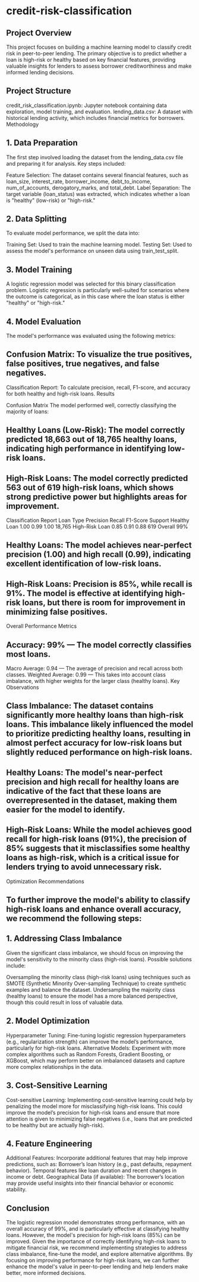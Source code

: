 # credit-risk-classification
## Project Overview

This project focuses on building a machine learning model to classify credit risk in peer-to-peer lending. The primary objective is to predict whether a loan is high-risk or healthy based on key financial features, providing valuable insights for lenders to assess borrower creditworthiness and make informed lending decisions.

## Project Structure

credit_risk_classification.ipynb:
Jupyter notebook containing data exploration, model training, and evaluation.
lending_data.csv:
A dataset with historical lending activity, which includes financial metrics for borrowers.
Methodology

## 1. Data Preparation
The first step involved loading the dataset from the lending_data.csv file and preparing it for analysis. Key steps included:

Feature Selection: The dataset contains several financial features, such as loan_size, interest_rate, borrower_income, debt_to_income, num_of_accounts, derogatory_marks, and total_debt.
Label Separation: The target variable (loan_status) was extracted, which indicates whether a loan is "healthy" (low-risk) or "high-risk."

## 2. Data Splitting
To evaluate model performance, we split the data into:

Training Set: Used to train the machine learning model.
Testing Set: Used to assess the model's performance on unseen data using train_test_split.

## 3. Model Training
A logistic regression model was selected for this binary classification problem. Logistic regression is particularly well-suited for scenarios where the outcome is categorical, as in this case where the loan status is either "healthy" or "high-risk."

## 4. Model Evaluation
The model's performance was evaluated using the following metrics:

## Confusion Matrix: To visualize the true positives, false positives, true negatives, and false negatives.
Classification Report: To calculate precision, recall, F1-score, and accuracy for both healthy and high-risk loans.
Results

Confusion Matrix
The model performed well, correctly classifying the majority of loans:

## Healthy Loans (Low-Risk): The model correctly predicted 18,663 out of 18,765 healthy loans, indicating high performance in identifying low-risk loans.
## High-Risk Loans: The model correctly predicted 563 out of 619 high-risk loans, which shows strong predictive power but highlights areas for improvement.
Classification Report
Loan Type	Precision	Recall	F1-Score	Support
Healthy Loan	1.00	0.99	1.00	18,765
High-Risk Loan	0.85	0.91	0.88	619
Overall	99%			
## Healthy Loans: The model achieves near-perfect precision (1.00) and high recall (0.99), indicating excellent identification of low-risk loans.
## High-Risk Loans: Precision is 85%, while recall is 91%. The model is effective at identifying high-risk loans, but there is room for improvement in minimizing false positives.
Overall Performance Metrics
## Accuracy: 99% — The model correctly classifies most loans.
Macro Average: 0.94 — The average of precision and recall across both classes.
Weighted Average: 0.99 — This takes into account class imbalance, with higher weights for the larger class (healthy loans).
Key Observations

## Class Imbalance: The dataset contains significantly more healthy loans than high-risk loans. This imbalance likely influenced the model to prioritize predicting healthy loans, resulting in almost perfect accuracy for low-risk loans but slightly reduced performance on high-risk loans.
## Healthy Loans: The model's near-perfect precision and high recall for healthy loans are indicative of the fact that these loans are overrepresented in the dataset, making them easier for the model to identify.
## High-Risk Loans: While the model achieves good recall for high-risk loans (91%), the precision of 85% suggests that it misclassifies some healthy loans as high-risk, which is a critical issue for lenders trying to avoid unnecessary risk.
Optimization Recommendations

## To further improve the model's ability to classify high-risk loans and enhance overall accuracy, we recommend the following steps:

## 1. Addressing Class Imbalance
Given the significant class imbalance, we should focus on improving the model's sensitivity to the minority class (high-risk loans). Possible solutions include:

Oversampling the minority class (high-risk loans) using techniques such as SMOTE (Synthetic Minority Over-sampling Technique) to create synthetic examples and balance the dataset.
Undersampling the majority class (healthy loans) to ensure the model has a more balanced perspective, though this could result in loss of valuable data.

## 2. Model Optimization
Hyperparameter Tuning: Fine-tuning logistic regression hyperparameters (e.g., regularization strength) can improve the model’s performance, particularly for high-risk loans.
Alternative Models: Experiment with more complex algorithms such as Random Forests, Gradient Boosting, or XGBoost, which may perform better on imbalanced datasets and capture more complex relationships in the data.

## 3. Cost-Sensitive Learning
Cost-sensitive Learning: Implementing cost-sensitive learning could help by penalizing the model more for misclassifying high-risk loans. This could improve the model’s precision for high-risk loans and ensure that more attention is given to minimizing false negatives (i.e., loans that are predicted to be healthy but are actually high-risk).

## 4. Feature Engineering
Additional Features: Incorporate additional features that may help improve predictions, such as:
Borrower’s loan history (e.g., past defaults, repayment behavior).
Temporal features like loan duration and recent changes in income or debt.
Geographical Data (if available): The borrower’s location may provide useful insights into their financial behavior or economic stability.

## Conclusion

The logistic regression model demonstrates strong performance, with an overall accuracy of 99%, and is particularly effective at classifying healthy loans. However, the model's precision for high-risk loans (85%) can be improved. Given the importance of correctly identifying high-risk loans to mitigate financial risk, we recommend implementing strategies to address class imbalance, fine-tune the model, and explore alternative algorithms. By focusing on improving performance for high-risk loans, we can further enhance the model's value in peer-to-peer lending and help lenders make better, more informed decisions.
